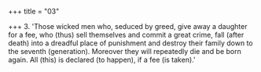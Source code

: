 +++
title = "03"

+++
3. 'Those wicked men who, seduced by greed, give away a daughter for a fee, who (thus) sell themselves and commit a great crime, fall (after death) into a dreadful place of punishment and destroy their family down to the seventh (generation). Moreover they will repeatedly die and be born again. All (this) is declared (to happen), if a fee (is taken).'
